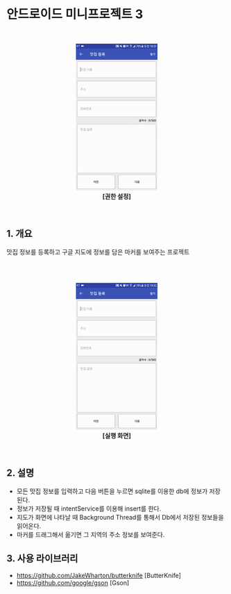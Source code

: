 # 안드로이드 미니프로젝트 3

<br>
<p align="center">
  <img src="readmeImg/img1.gif">
  <br>
  <b>[권한 설정]</b>
</p>
<br>

## 1. 개요
맛집 정보를 등록하고 구글 지도에 정보를 담은 마커를 보여주는 프로젝트<br><br>

<br>
<p align="center">
  <img src="readmeImg/img2.gif">
  <br>
  <b>[실행 화면]</b>
</p>
<br>

## 2. 설명
* 모든 맛집 정보를 입력하고 다음 버튼을 누르면 sqlite를 이용한 db에 정보가 저장된다.
* 정보가 저장될 때 intentService를 이용해 insert를 한다.
* 지도가 화면에 나타날 때 Background Thread를 통해서 Db에서 저장된 정보들을 읽어온다.
* 마커를 드래그해서 옮기면 그 지역의 주소 정보를 보여준다.

## 3. 사용 라이브러리
* https://github.com/JakeWharton/butterknife [ButterKnife]
* https://github.com/google/gson [Gson]
